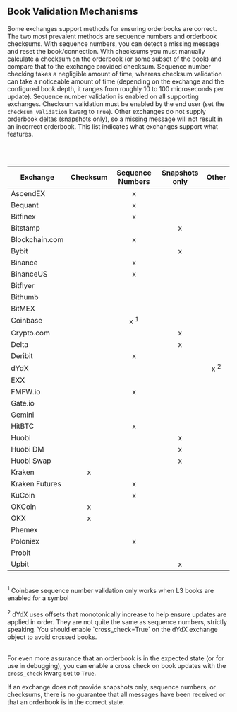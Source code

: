 ## Book Validation Mechanisms

Some exchanges support methods for ensuring orderbooks are correct. The two most prevalent methods are sequence numbers and orderbook checksums. With sequence numbers, you can detect a missing message and reset the book/connection. With checksums you must manually calculate a checksum on the orderbook (or some subset of the book) and compare that to the exchange provided checksum. Sequence number checking takes a negligible amount of time, whereas checksum validation can take a noticeable amount of time (depending on the exchange and the configured book depth, it ranges from roughly 10 to 100 microseconds per update). Sequence number validation is enabled on all supporting exchanges. Checksum validation must be enabled by the end user (set the `checksum_validation` kwarg to `True`). Other exchanges do not supply orderbook deltas (snapshots only), so a missing message will not result in an incorrect orderbook. This list indicates what exchanges support what features. 

<br/>
<br/>

| Exchange      | Checksum      | Sequence Numbers | Snapshots only | Other |
| ------------- |:-------------:| :---------------:|:--------------:|:------:
| AscendEX      |               | x                |                |       |
| Bequant       |               | x                |                |       |
| Bitfinex      |               | x                |                |       |
| Bitstamp      |               |                  | x              |       |
| Blockchain.com|               | x                |                |       |
| Bybit         |               |                  |   x            |       |
| Binance       |               |   x              |                |       |
| BinanceUS     |               | x                |                |       |
| Bitflyer      |               |                  |                |       |
| Bithumb       |               |                  |                |       |
| BitMEX        |               |                  |                |       |
| Coinbase      |               |  x <sup>1</sup>  |                |       |
| Crypto.com    |               |                  | x              |       |
| Delta         |               |                  | x              |       |
| Deribit       |               | x                |                |       |
| dYdX          |               |                  |                | x <sup>2</sup> |
| EXX           |               |                  |                |       |
| FMFW.io       |               | x                |                |       |
| Gate.io       |               |                  |                |       |
| Gemini        |               |                  |                |       |
| HitBTC        |               |  x               |                |       |
| Huobi         |               |                  | x              |       |
| Huobi DM      |               |                  |  x             |       |
| Huobi Swap    |               |                  |  x             |       |
| Kraken        |    x          |                  |                |       |
| Kraken Futures|               | x                |                |       |
| KuCoin        |               | x                |                |       |
| OKCoin        |  x            |                  |                |       |
| OKX          |  x            |                  |                |       |
| Phemex        |               |                  |                |       |
| Poloniex      |               | x                |                |       |
| Probit        |               |                  |                |       |
| Upbit         |               |                  |     x          |       |

<br/>
<sup>1</sup> Coinbase sequence number validation only works when L3 books are enabled for a symbol
<br/>
<br/>
<sup>2</sup> dYdX uses offsets that monotonically increase to help ensure updates are applied in order. They are not quite the same as sequence numbers, strictly speaking. You should enable `cross_check=True` on the dYdX exchange object to avoid crossed books.
<br/>
<br/>

For even more assurance that an orderbook is in the expected state (or for use in debugging), you can enable a cross check on book updates with the `cross_check` kwarg set to `True`.  

If an exchange does not provide snapshots only, sequence numbers, or checksums, there is no guarantee that all messages have been received or that an orderbook is in the correct state. 
